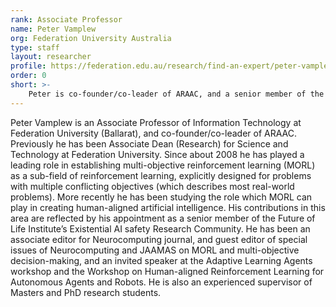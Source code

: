 ```yaml
---
rank: Associate Professor
name: Peter Vamplew
org: Federation University Australia
type: staff
layout: researcher
profile: https://federation.edu.au/research/find-an-expert/peter-vamplew
order: 0
short: >-
    Peter is co-founder/co-leader of ARAAC, and a senior member of the Future of Life Institute’s Existential AI safety Research Community. He has played a leading role in establishing multi-objective reinforcement learning (MORL) as a sub-field of reinforcement learning, explicitly designed for problems with multiple conflicting objectives (which describes most real-world problems)
---
```


Peter Vamplew is an Associate Professor of Information Technology at Federation University (Ballarat), and co-founder/co-leader of ARAAC. Previously he has been Associate Dean (Research) for Science and Technology at Federation University. Since about 2008 he has played a leading role in establishing multi-objective reinforcement learning (MORL) as a sub-field of reinforcement learning, explicitly designed for problems with multiple conflicting objectives (which describes most real-world problems).
More recently he has been studying the role which MORL can play in creating human-aligned artificial intelligence. His contributions in this area are reflected by his appointment as a senior member of the Future of Life Institute’s Existential AI safety Research Community. He has been an associate editor for Neurocomputing journal, and guest editor of special issues of Neurocomputing and JAAMAS on MORL and multi-objective decision-making, and an invited speaker at the Adaptive Learning Agents workshop and the Workshop on Human-aligned Reinforcement Learning for Autonomous Agents and Robots. He is also an experienced supervisor of Masters and PhD research students.
